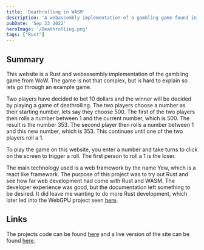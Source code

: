 ```yaml
---
title: 'Deathrolling in WASM'
description: 'A webassembly implementation of a gambling game found in WoW.'
pubDate: 'Sep 23 2022'
heroImage: '/Deathrolling.png'
tags: ["Rust"]
---
```

## Summary

This website is a Rust and webassembly implementation of the gambling game from WoW.
The game is not that complex, but is hard to explain so lets go through an example game.

Two players have decided to bet 10 dollars and the winner will be decided by playing a game of deathrolling.
The two players choose a number as their starting number, lets say they choose 500.
The first of the two players then rolls a number between 1 and the current number, which is 500.
The result is the number 353.
The second player then rolls a number between 1 and this new number, which is 353.
This continues until one of the two players roll a 1.

To play the game on this website, you enter a number and take turns to click on the screen to trigger a roll. The first person to roll a 1 is the loser.

The main technology used is a web framework by the name Yew, which is a react like framework.
The purpose of this project was to try out Rust and see how far web development had come with Rust and WASM.
The developer experience was good, but the documentation left something to be desired.
It did leave me wanting to do more Rust development, which later led into the WebGPU project seen [here](https://madswolf.dk/projects/webgpu).

## Links

The projects code can be found [here](https://www.github.com/madswolf/deathrolling) and a live version of the site can be found [here](https://deathrolling.madswolf.dk/).
